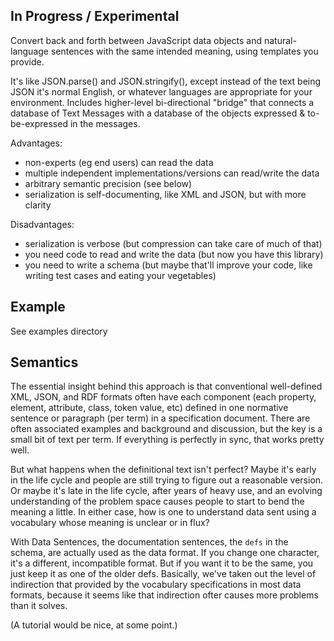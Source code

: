 ## In Progress / Experimental

Convert back and forth between JavaScript data objects and
natural-language sentences with the same intended meaning, using
templates you provide.

It's like JSON.parse() and JSON.stringify(), except instead of the
text being JSON it's normal English, or whatever languages are
appropriate for your environment.  Includes higher-level
bi-directional "bridge" that connects a database of Text Messages with
a database of the objects expressed & to-be-expressed in the messages.

Advantages:
- non-experts (eg end users) can read the data
- multiple independent implementations/versions can read/write the data
- arbitrary semantic precision (see below)
- serialization is self-documenting, like XML and JSON, but with more clarity

Disadvantages:
- serialization is verbose (but compression can take care of much of that)
- you need code to read and write the data (but now you have this library)
- you need to write a schema (but maybe that'll improve your code, like
  writing test cases and eating your vegetables)

## Example

See examples directory

## Semantics

The essential insight behind this approach is that conventional
well-defined XML, JSON, and RDF formats often have each component
(each property, element, attribute, class, token value, etc) defined
in one normative sentence or paragraph (per term) in a specification
document.  There are often associated examples and background and
discussion, but the key is a small bit of text per term.  If
everything is perfectly in sync, that works pretty well.

But what happens when the definitional text isn't perfect?  Maybe it's
early in the life cycle and people are still trying to figure out a
reasonable version.  Or maybe it's late in the life cycle, after years
of heavy use, and an evolving understanding of the problem space
causes people to start to bend the meaning a little.  In either case,
how is one to understand data sent using a vocabulary whose meaning is
unclear or in flux?

With Data Sentences, the documentation sentences, the `defs` in the
schema, are actually used as the data format.  If you change one
character, it's a different, incompatible format.  But if you want it
to be the same, you just keep it as one of the older defs.  Basically,
we've taken out the level of indirection that provided by the
vocabulary specifications in most data formats, because it seems like
that indirection ofter causes more problems than it solves.

(A tutorial would be nice, at some point.)